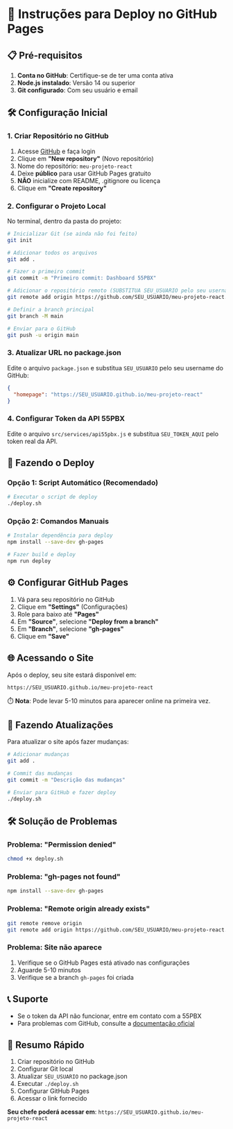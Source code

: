 # 🚀 Instruções para Deploy no GitHub Pages

## 📋 Pré-requisitos

1. **Conta no GitHub**: Certifique-se de ter uma conta ativa
2. **Node.js instalado**: Versão 14 ou superior
3. **Git configurado**: Com seu usuário e email

## 🛠️ Configuração Inicial

### 1. Criar Repositório no GitHub

1. Acesse [GitHub](https://github.com) e faça login
2. Clique em **"New repository"** (Novo repositório)
3. Nome do repositório: `meu-projeto-react`
4. Deixe **público** para usar GitHub Pages gratuito
5. **NÃO** inicialize com README, .gitignore ou licença
6. Clique em **"Create repository"**

### 2. Configurar o Projeto Local

No terminal, dentro da pasta do projeto:

```bash
# Inicializar Git (se ainda não foi feito)
git init

# Adicionar todos os arquivos
git add .

# Fazer o primeiro commit
git commit -m "Primeiro commit: Dashboard 55PBX"

# Adicionar o repositório remoto (SUBSTITUA SEU_USUARIO pelo seu username do GitHub)
git remote add origin https://github.com/SEU_USUARIO/meu-projeto-react.git

# Definir a branch principal
git branch -M main

# Enviar para o GitHub
git push -u origin main
```

### 3. Atualizar URL no package.json

Edite o arquivo `package.json` e substitua `SEU_USUARIO` pelo seu username do GitHub:

```json
{
  "homepage": "https://SEU_USUARIO.github.io/meu-projeto-react"
}
```

### 4. Configurar Token da API 55PBX

Edite o arquivo `src/services/api55pbx.js` e substitua `SEU_TOKEN_AQUI` pelo token real da API.

## 🚀 Fazendo o Deploy

### Opção 1: Script Automático (Recomendado)

```bash
# Executar o script de deploy
./deploy.sh
```

### Opção 2: Comandos Manuais

```bash
# Instalar dependência para deploy
npm install --save-dev gh-pages

# Fazer build e deploy
npm run deploy
```

## ⚙️ Configurar GitHub Pages

1. Vá para seu repositório no GitHub
2. Clique em **"Settings"** (Configurações)
3. Role para baixo até **"Pages"**
4. Em **"Source"**, selecione **"Deploy from a branch"**
5. Em **"Branch"**, selecione **"gh-pages"**
6. Clique em **"Save"**

## 🌐 Acessando o Site

Após o deploy, seu site estará disponível em:
```
https://SEU_USUARIO.github.io/meu-projeto-react
```

⏱️ **Nota**: Pode levar 5-10 minutos para aparecer online na primeira vez.

## 🔄 Fazendo Atualizações

Para atualizar o site após fazer mudanças:

```bash
# Adicionar mudanças
git add .

# Commit das mudanças
git commit -m "Descrição das mudanças"

# Enviar para GitHub e fazer deploy
./deploy.sh
```

## 🛠️ Solução de Problemas

### Problema: "Permission denied"
```bash
chmod +x deploy.sh
```

### Problema: "gh-pages not found"
```bash
npm install --save-dev gh-pages
```

### Problema: "Remote origin already exists"
```bash
git remote remove origin
git remote add origin https://github.com/SEU_USUARIO/meu-projeto-react.git
```

### Problema: Site não aparece
1. Verifique se o GitHub Pages está ativado nas configurações
2. Aguarde 5-10 minutos
3. Verifique se a branch `gh-pages` foi criada

## 📞 Suporte

- Se o token da API não funcionar, entre em contato com a 55PBX
- Para problemas com GitHub, consulte a [documentação oficial](https://docs.github.com/pt/pages)

## 🎯 Resumo Rápido

1. Criar repositório no GitHub
2. Configurar Git local
3. Atualizar `SEU_USUARIO` no package.json
4. Executar `./deploy.sh`
5. Configurar GitHub Pages
6. Acessar o link fornecido

**Seu chefe poderá acessar em**: `https://SEU_USUARIO.github.io/meu-projeto-react`